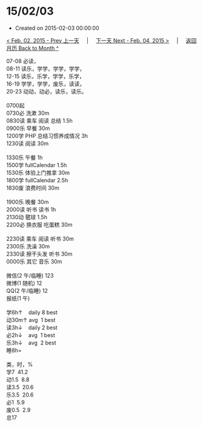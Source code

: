 # 15/02/03

- Created on 2015-02-03 00:00:00

[< Feb. 02, 2015 - Prev 上一天](_archived/lifelogs/2015/02/d02.md) &nbsp; &nbsp; | &nbsp; &nbsp; [下一天 Next - Feb. 04, 2015 >](_archived/lifelogs/2015/02/d04.md) &nbsp; &nbsp; |  &nbsp; &nbsp; [返回月历 Back to Month ^](_archived/lifelogs/2015/02/index.md)
<br/><div>07-08 必读，<br/>08-11 读乐，学学，学学，学学，<br/>12-15 读乐，乐学，学学，乐学，<br/>16-19 学学，学学，废乐，读读，<br/>20-23 动动，动必，读乐，读乐。<div><br/></div>0700起<br/>0730必 洗漱 30m<br/>0830读 乘车 阅读 总结 1.5h<br/>0900乐 早餐 30m<br/>1200学 PHP 总结习惯养成情况 3h<br/>1230读 阅读 30m<div><br/></div>1330乐 午餐 1h<br/>1500学 fullCalendar 1.5h<br/>1530乐 体验上门推拿 30m<br/>1800学 fullCalendar 2.5h<br/>1830废 浪费时间 30m<div><br/></div>1900乐 晚餐 30m<br/>2000读 听书 读书 1h<br/>2130动 毽球 1.5h<br/>2200必 换衣服 吃蛋糕 30m<div><br/></div>2230读 乘车 阅读 听书 30m<br/>2300乐 洗澡 30m<br/>2330读 擦干头发 听书 30m<br/>0000乐 其它 音乐 30m<div><br/></div>微信(2 午/临睡) 123<br/>微博(1 随机) 12<br/>QQ(2 午/临睡) 12<br/>报纸(1 午) <div><br/></div>学6h↑    daily 8 best<br/>动30m↑ avg  1 best<br/>读3h↓    daily 2 best<br/>必2h↓    avg  1 best<br/>乐3h↓    avg  2 best<br/>睡8h=<div><br/></div>类，时，%<br/>学7  41.2<br/>动1.5  8.8<br/>读3.5  20.6<br/>乐3.5  20.6<br/>必1  5.9<br/>废0.5  2.9<br/>总17

